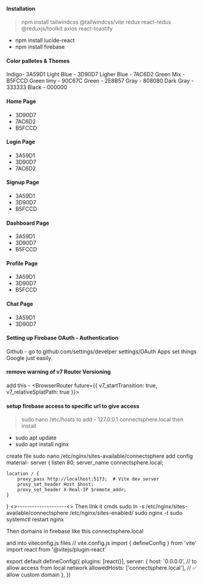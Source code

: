 #### Installation
> npm install tailwindcss @tailwindcss/vite redux react-redux @reduxjs/toolkit axios react-toastify
- npm install lucide-react
- npm install firebase

#### Color palletes & Themes
Indigo- 3A59D1
Light Blue - 3D90D7
Ligher Blue - 7AC6D2
Green Mix - B5FCCD
Green limy - 90C67C
Green - 2E8B57
Gray - 808080
Dark Gray - 333333
Black - 000000

#### Home Page
- 3D90D7
- 7AC6D2
- B5FCCD

#### Login Page
- 3A59D1
- 3D90D7
- 7AC6D2

#### Signup Page
- 3A59D1
- 3D90D7
- B5FCCD

#### Dashboard Page
- 3A59D1
- 3D90D7
- B5FCCD

#### Profile Page
- 3A59D1
- 3D90D7
- B5FCCD

#### Chat Page
- 3A59D1
- 3D90D7

#### Setting up Firebase OAuth - Authentication
Github - go to github.com/settings/develper settings/OAuth Apps
set things 
Google just easily.

#### remove warning of v7 Router Versioning
add this - <BrowserRouter future={{ v7_startTransition: true, v7_relativeSplatPath: true }}>

#### setup firebase access to specific url to give access
> sudo nano /etc/hosts
to add - 127.0.0.1   connectsphere.local
then install
- sudo apt update
- sudo apt install nginx

create file
sudo nano /etc/nginx/sites-available/connectsphere
add config material-
server {
    listen 80;
    server_name connectsphere.local;

    location / {
        proxy_pass http://localhost:5173;  # Vite dev server
        proxy_set_header Host $host;
        proxy_set_header X-Real-IP $remote_addr;
    }
}
<>--------------------<>
Then link it cmds
sudo ln -s /etc/nginx/sites-available/connectsphere /etc/nginx/sites-enabled/
sudo nginx -t
sudo systemctl restart nginx

Then domains in firebase like this
connectsphere.local

and into viteconfig.js files
// vite.config.js
import { defineConfig } from 'vite'
import react from '@vitejs/plugin-react'

export default defineConfig({
  plugins: [react()],
  server: {
    host: '0.0.0.0', // to allow access from local network
    allowedHosts: ['connectsphere.local'], // ✅ allow custom domain
  },
})


